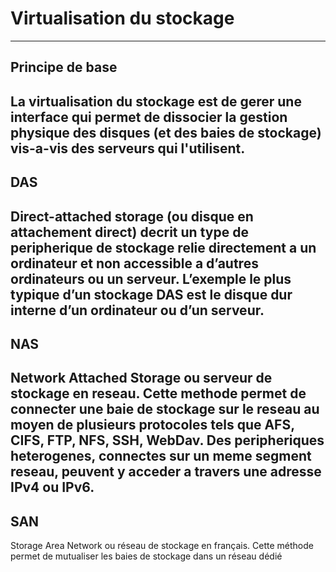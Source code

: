 # Virtualisation du stockage
---

## Principe de base

La virtualisation du stockage est de gerer une interface qui permet de dissocier la gestion physique des disques (et des baies de stockage) vis-a-vis des serveurs qui l'utilisent.
---

## DAS

Direct-attached storage (ou disque en attachement direct) decrit un type de peripherique de stockage relie directement a un ordinateur et non accessible a d’autres ordinateurs ou un serveur. L’exemple le plus typique d’un stockage DAS est le disque dur interne d’un ordinateur ou d’un serveur.
--

## NAS

Network Attached Storage ou serveur de stockage en reseau. Cette methode permet de connecter une baie de stockage sur le reseau au moyen de plusieurs protocoles tels que AFS, CIFS, FTP, NFS, SSH, WebDav. Des peripheriques heterogenes, connectes sur un meme segment reseau, peuvent y acceder a travers une adresse IPv4 ou IPv6.
--

## SAN
Storage Area Network ou réseau de stockage en français. Cette méthode permet de mutualiser les baies de stockage dans un réseau dédié
